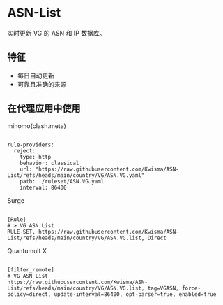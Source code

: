 
# ASN-List

实时更新 VG 的 ASN 和 IP 数据库。

## 特征

- 每日自动更新
- 可靠且准确的来源

## 在代理应用中使用

mihomo(clash.meta)

<pre><code class="language-javascript">
rule-providers:
  reject:
    type: http
    behavior: classical
    url: "https://raw.githubusercontent.com/Kwisma/ASN-List/refs/heads/main/country/VG/ASN.VG.yaml"
    path: ./ruleset/ASN.VG.yaml
    interval: 86400
</code></pre>

Surge

<pre><code class="language-javascript">
[Rule]
# > VG ASN List
RULE-SET, https://raw.githubusercontent.com/Kwisma/ASN-List/refs/heads/main/country/VG/ASN.VG.list, Direct
</code></pre>

Quantumult X

<pre><code class="language-javascript">
[filter_remote]
# VG ASN List
https://raw.githubusercontent.com/Kwisma/ASN-List/refs/heads/main/country/VG/ASN.VG.list, tag=VGASN, force-policy=direct, update-interval=86400, opt-parser=true, enabled=true
</code></pre>
